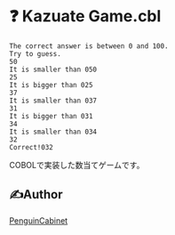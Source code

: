 # ❓ Kazuate Game.cbl
```
The correct answer is between 0 and 100.
Try to guess.
50
It is smaller than 050
25
It is bigger than 025
37
It is smaller than 037
31
It is bigger than 031
34
It is smaller than 034
32
Correct!032
```

COBOLで実装した数当てゲームです。




## ✍Author

[PenguinCabinet](https://github.com/PenguinCabinet)